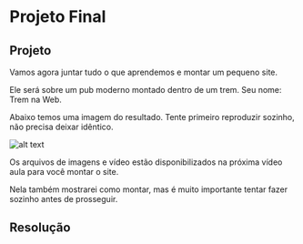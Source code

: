 # Projeto Final

## Projeto
Vamos agora juntar tudo o que aprendemos e montar um pequeno site.

Ele será sobre um pub moderno montado dentro de um trem. Seu nome: Trem na Web.

Abaixo temos uma imagem do resultado. Tente primeiro reproduzir sozinho, não precisa deixar idêntico.

![alt text](./img/aula20/1.png " ")

Os arquivos de imagens e vídeo estão disponibilizados na próxima vídeo aula para você montar o site.

Nela também mostrarei como montar, mas é muito importante tentar fazer sozinho antes de prosseguir.

## Resolução

